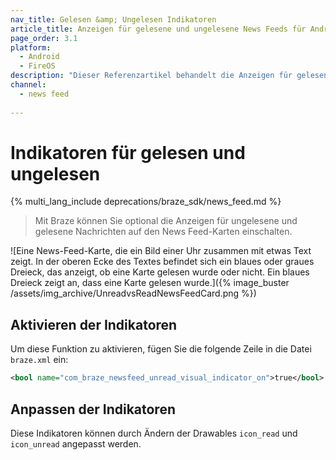 ```yaml
---
nav_title: Gelesen &amp; Ungelesen Indikatoren
article_title: Anzeigen für gelesene und ungelesene News Feeds für Android und FireOS
page_order: 3.1
platform: 
  - Android
  - FireOS
description: "Dieser Referenzartikel behandelt die Anzeigen für gelesene und ungelesene News Feeds in Ihrer Android- oder FireOS-Anwendung."
channel:
  - news feed
  
---
```


# Indikatoren für gelesen und ungelesen

{% multi_lang_include deprecations/braze_sdk/news_feed.md %}

> Mit Braze können Sie optional die Anzeigen für ungelesene und gelesene Nachrichten auf den News Feed-Karten einschalten.

![Eine News-Feed-Karte, die ein Bild einer Uhr zusammen mit etwas Text zeigt. In der oberen Ecke des Textes befindet sich ein blaues oder graues Dreieck, das anzeigt, ob eine Karte gelesen wurde oder nicht. Ein blaues Dreieck zeigt an, dass eine Karte gelesen wurde.]({% image_buster /assets/img_archive/UnreadvsReadNewsFeedCard.png %})

## Aktivieren der Indikatoren

Um diese Funktion zu aktivieren, fügen Sie die folgende Zeile in die Datei `braze.xml` ein:

```xml
<bool name="com_braze_newsfeed_unread_visual_indicator_on">true</bool>
```

## Anpassen der Indikatoren

Diese Indikatoren können durch Ändern der Drawables `icon_read` und `icon_unread` angepasst werden.

